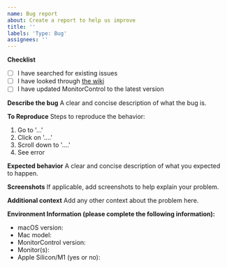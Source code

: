 ```yaml
---
name: Bug report
about: Create a report to help us improve
title: ''
labels: 'Type: Bug'
assignees: ''
---
```


**Checklist**

<!-- NOTE: M1/Apple Silicon is currently not supported, see: https://github.com/MonitorControl/MonitorControl/issues/323 -->
<!-- Before you submit your issue, please make sure to check the following boxes by putting an x in the [ ] (don't: [x ], [ x], do: [x]) -->

- [ ] I have searched for existing issues
- [ ] I have looked through [the wiki](https://github.com/MonitorControl/MonitorControl/wiki)
- [ ] I have updated MonitorControl to the latest version

**Describe the bug**
A clear and concise description of what the bug is.

**To Reproduce**
Steps to reproduce the behavior:

1. Go to '...'
2. Click on '....'
3. Scroll down to '....'
4. See error

**Expected behavior**
A clear and concise description of what you expected to happen.

**Screenshots**
If applicable, add screenshots to help explain your problem.

**Additional context**
Add any other context about the problem here.

**Environment Information (please complete the following information):**

- macOS version:
- Mac model:
- MonitorControl version:
- Monitor(s):
- Apple Silicon/M1 (yes or no):
